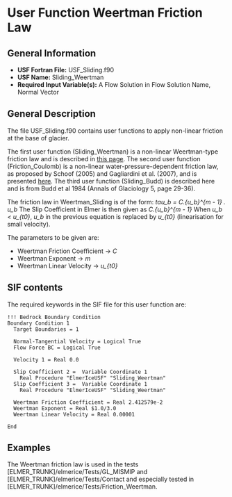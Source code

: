 # User Function Weertman Friction Law
## General Information
- **USF Fortran File:** USF_Sliding.f90
- **USF Name:** Sliding_Weertman
- **Required Input Variable(s):** A Flow Solution in Flow Solution Name, Normal Vector

## General Description
The file USF_Sliding.f90 contains user functions to apply non-linear friction at the base of glacier.

The first user function (Sliding_Weertman) is a non-linear Weertman-type friction law and is described in [this page](./Weertman.md). The second user function (Friction_Coulomb) is a non-linear water-pressure-dependent friction law, as proposed by Schoof (2005) and Gagliardini et al. (2007), and is presented [here](./Coulomb.md). The third user function (Sliding_Budd) is described here and is from Budd et al 1984 (Annals of Glaciology 5, page 29-36).

The friction law in Weertman_Sliding is of the form:
*tau_b = C.{u_b}^{m - 1} . u_b*
The Slip Coefficient in Elmer is then given as
*C.{u_b}^{m - 1}*
When *u_b < u_{t0}*, *u_b* in the previous equation is replaced by *u_{t0}* (linearisation for small velocity).

The parameters to be given are:
- Weertman Friction Coefficient → *C*
- Weertman Exponent → *m*
- Weertman Linear Velocity → *u_{t0}*

## SIF contents
The required keywords in the SIF file for this user function are:

```
!!! Bedrock Boundary Condition 
Boundary Condition 1
  Target Boundaries = 1

  Normal-Tangential Velocity = Logical True
  Flow Force BC = Logical True

  Velocity 1 = Real 0.0
  
  Slip Coefficient 2 =  Variable Coordinate 1
    Real Procedure "ElmerIceUSF" "Sliding_Weertman"
  Slip Coefficient 3 =  Variable Coordinate 1
    Real Procedure "ElmerIceUSF" "Sliding_Weertman"
    
  Weertman Friction Coefficient = Real 2.412579e-2        
  Weertman Exponent = Real $1.0/3.0
  Weertman Linear Velocity = Real 0.00001

End
```

## Examples
The Weertman friction law is used in the tests [ELMER_TRUNK]/elmerice/Tests/GL_MISMIP and [ELMER_TRUNK]/elmerice/Tests/Contact and especially tested in [ELMER_TRUNK]/elmerice/Tests/Friction_Weertman.
